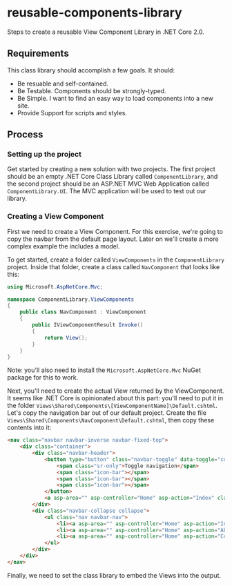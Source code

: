 # reusable-components-library
Steps to create a reusable View Component Library in .NET Core 2.0.

## Requirements
This class library should accomplish a few goals. It should:
* Be resuable and self-contained.
* Be Testable. Components should be strongly-typed.
* Be Simple. I want to find an easy way to load components into a new site. 
* Provide Support for scripts and styles.

## Process

### Setting up the project
Get started by creating a new solution with two projects. The first project should be an empty .NET Core Class Library called `ComponentLibrary`, and the second project should be an ASP.NET MVC Web Application called `ComponentLibrary.UI`. The MVC application will be used to test out our library.

### Creating a View Component
First we need to create a View Component. For this exercise, we're going to copy the navbar from the default page layout. Later on we'll create a more complex example the includes a model. 

To get started, create a folder called `ViewComponents` in the `ComponentLibrary` project. Inside that folder, create a class called `NavComponent` that looks like this:
```C#
using Microsoft.AspNetCore.Mvc;

namespace ComponentLibrary.ViewComponents
{
    public class NavComponent : ViewComponent
    {
        public IViewComponentResult Invoke()
        {
            return View();
        }
    }
}
```
Note: you'll also need to install the `Microsoft.AspNetCore.Mvc` NuGet package for this to work.

Next, you'll need to create the actual View returned by the ViewComponent. It seems like .NET Core is opinionated about this part: you'll need to put it in the folder `Views\Shared\Components\[ViewComponentName]\Default.cshtml`.
Let's copy the navigation bar out of our default project. Create the file `Views\Shared\Components\NavComponent\Default.cshtml`, then copy these contents into it:
```HTML
<nav class="navbar navbar-inverse navbar-fixed-top">
    <div class="container">
        <div class="navbar-header">
            <button type="button" class="navbar-toggle" data-toggle="collapse" data-target=".navbar-collapse">
                <span class="sr-only">Toggle navigation</span>
                <span class="icon-bar"></span>
                <span class="icon-bar"></span>
                <span class="icon-bar"></span>
            </button>
            <a asp-area="" asp-controller="Home" asp-action="Index" class="navbar-brand">ComponentsLibrary.UI</a>
        </div>
        <div class="navbar-collapse collapse">
            <ul class="nav navbar-nav">
                <li><a asp-area="" asp-controller="Home" asp-action="Index">Home</a></li>
                <li><a asp-area="" asp-controller="Home" asp-action="About">About</a></li>
                <li><a asp-area="" asp-controller="Home" asp-action="Contact">Contact</a></li>
            </ul>
        </div>
    </div>
</nav>
```

Finally, we need to set the class library to embed the Views into the output. 
